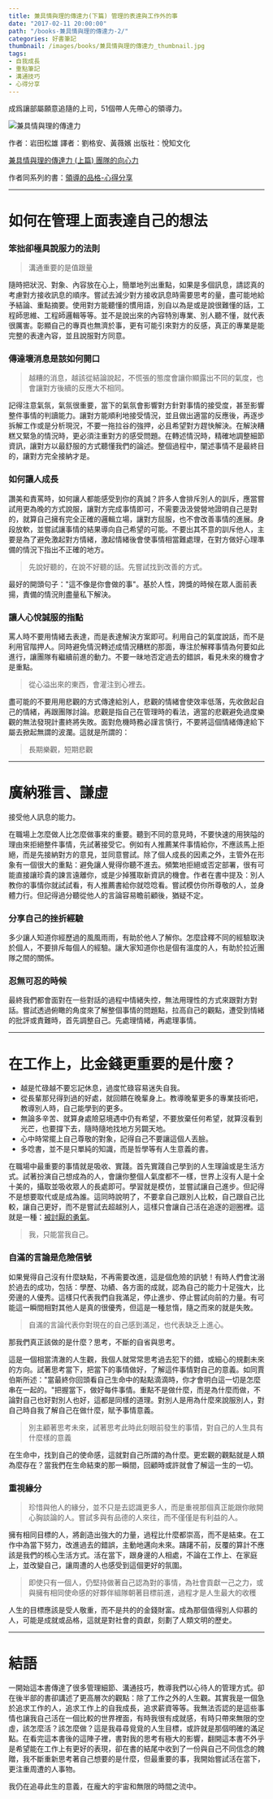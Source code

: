 ```yaml
---
title: 兼具情與理的傳達力(下篇) 管理的表達與工作外的事
date: "2017-02-11 20:00:00"
path: "/books-兼具情與理的傳達力-2/"
categories: 好書筆記
thumbnail: /images/books/兼具情與理的傳達力_thumbnail.jpg
tags:
- 自我成長
- 重點筆記
- 溝通技巧
- 心得分享
---
```


成爲讓部屬願意追隨的上司，51個帶人先帶心的領導力。

![兼具情與理的傳達力](/images/books/兼具情與理的傳達力.jpg)

作者：岩田松雄
譯者：劉格安、黃薇嬪
出版社：悅知文化

[兼具情與理的傳達力 (上篇) 團隊的向心力](/2017/02/11/20170211_BOOKS_兼具情與理的傳達力-1/)

作者同系列的書：[領導的品格-心得分享](/2017/03/03/20170303_BOOKS_領導的品格/)

*****

# 如何在管理上面表達自己的想法

### 笨拙卻極具說服力的法則

> 溝通重要的是值跟量

隨時把狀況、對象、內容放在心上，簡單地列出重點，如果是多個訊息，請認真的考慮對方接收訊息的順序。嘗試去減少對方接收訊息時需要思考的量，盡可能地給予結論、重點摘要。使用對方能聽懂的慣用語，別自以為是或是說很難懂的話，工程師思維、工程師邏輯等等。並不是說出來的內容特別專業、別人聽不懂，就代表很厲害。彰顯自己的專頁也無濟於事，更有可能引來對方的反感，真正的專業是能完整的表達內容，並且說服對方同意。

### 傳達壞消息是該如何開口

<!-- more -->

> 越糟的消息，越該從結論說起，不慌張的態度會讓你顯露出不同的氣度，也會讓對方後續的反應大不相同。

記得注意氣氛，氣氛很重要，當下的氣氛會影響對方針對事情的接受度，甚至影響整件事情的判讀能力。讓對方能順利地接受情況，並且做出適當的反應後，再逐步拆解工作或是分析現況，不要一拖拉谷的強押，必且希望對方趕快解決。在解決糟糕又緊急的情況時，更必須注重對方的感受問題。在轉述情況時，精確地調整細節資訊，讓對方以最舒服的方式聽懂我們的論述。整個過程中，闡述事情不是最終目的，讓對方完全接納才是。

### 如何讓人成長

讚美和責罵時，如何讓人都能感受到你的真誠？許多人會排斥別人的訓斥，應當嘗試用更為晚的方式說服，讓對方完成事情即可，不需要汲汲營營地證明自己是對的，就算自己擁有完全正確的邏輯立場，讓對方屈服，也不會改善事情的進展。身段放軟，並嘗試讓事情的結果導向自己希望的可能。不要出其不意的訓斥他人，主要是為了避免激起對方情緒，激起情緒後會使事情相當難處理，在對方做好心理準備的情況下指出不正確的地方。

> 先說好聽的，在說不好聽的話。先嘗試找到改善的方式。

最好的開頭句子："這不像是你會做的事"。基於人性，誇獎的時候在眾人面前表揚，責備的情況則盡量私下解決。

### 讓人心悅誠服的指點

罵人時不要用情緒去表達，而是表達解決方案即可。利用自己的氣度說話，而不是利用官階押人。同時避免情況轉述成情況糟糕的那面，專注於解釋事情為何要如此進行，讓團隊有繼續前進的動力。不要一昧地否定過去的錯誤，看見未來的機會才是重點。

> 從心溢出來的東西，會灌注到心裡去。

盡可能的不要用用悲觀的方式傳達給別人，悲觀的情緒會使效率低落，先收斂起自己的情緒，再跟團隊討論。悲觀是指自己在管理時的看法，適當的悲觀避免過度樂觀的無法發現計畫終將失敗。面對危機時務必謹言慎行，不要將這個情緒傳達給下屬去掀起無謂的波瀾。這就是所謂的：

> 長期樂觀，短期悲觀

****

# 廣納雅言、謙虛

接受他人訊息的能力。

在職場上怎麼做人比怎麼做事來的重要。聽到不同的意見時，不要快速的用狹隘的理由來拒絕整件事情，先試著接受它。例如有人推薦某件事情給你，不應該馬上拒絕，而是先接納對方的意見，並同意嘗試。除了個人成長的因素之外，主管外在形象有一個很大的重點：避免讓人覺得你聽不進去。頻繁地拒絕或否定部署，很有可能直接讓珍貴的諫言遠離你，或是少掉獲取新資訊的機會。作者在書中提及：別人教你的事情你就試試看，有人推薦書給你就唸唸看。嘗試模仿你所尊敬的人，並身體力行。但記得過分聽從他人的言論容易瞻前顧後，猶疑不定。

### 分享自己的挫折經驗

多少讓人知道你經歷過的風風雨雨，有助於他人了解你。怎麼詮釋不同的經驗取決於個人，不要排斥每個人的經驗。讓大家知道你也是個有溫度的人，有助於拉近團隊之間的關係。

### 忍無可忍的時候

最終我們都會面對在一些對話的過程中情緒失控，無法用理性的方式來跟對方對話。嘗試透過俯瞰的角度來了解整個事情的問題點，拉高自己的觀點，遭受到情緒的批評或責難時，首先調整自己。先處理情緒，再處理事情。

*****

# 在工作上，比金錢更重要的是什麼？

* 越是忙碌越不要忘記休息，過度忙碌容易迷失自我。
* 從長輩那兒得到過的好處，就回饋在晚輩身上。教導晚輩更多的專業技術吧，教導別人時，自己能學到的更多。
* 無論多辛苦、就算身處險惡境遇中仍有希望，不要放棄任何希望，就算沒看到光芒，也要撐下去，隨時隨地找地方另闢天地。
* 心中時常擺上自己尊敬的對象，記得自己不要讓這個人丟臉。
* 多唸書，並不是只單純的知識，而是哲學等有人生意義的書。

在職場中最重要的事情就是吸收、實踐。首先實踐自己學到的人生理論或是生活方式。試著扮演自己想成為的人，會讓你整個人氣度都不一樣，世界上沒有人是十全十美的，攝取並吸收眾人的長處即可。學習就是模仿，並嘗試讓自己進步。但記得不是想要取代或是成為誰。這同時說明了，不要拿自己跟別人比較，自己跟自己比較，讓自己更好，而不是嘗試去超越別人，這樣只會讓自己活在追逐的迴圈裡。這就是一種：[被討厭的勇氣](/2017/01/31/20170131_BOOKS_被討厭的勇氣1-1/)。

> 我，只能當我自己。

### 自滿的言論是危險信號

如果覺得自己沒有什麼缺點，不再需要改進，這是個危險的訊號！有時人們會沈溺於過去的成功，包括：學歷、功績、各方面的成就，認為自己的能力十足強大，比旁邊的人優秀。這樣只代表我們自我滿足，停止進步、停止嘗試向前的力量。有可能這一瞬間相對其他人是真的很優秀，但這是一種怠惰，隨之而來的就是失敗。

> 自滿的言論代表你對現在的自己感到滿足，也代表缺乏上進心。

那我們真正該做的是什麼？思考，不斷的自省與思考。

這是一個相當清澈的人生觀，我個人就常常思考過去犯下的錯，或細心的規劃未來的方向。試著思考當下，把當下的事情做好，了解這件事情對自己的意義。如同賈伯斯所述："當最終你回頭看自己生命中的點點滴滴時，你才會明白這一切是怎麼串在一起的。"把握當下，做好每件事情。重點不是做什麼，而是為什麼而做，不論對自己也好對別人也好，這都是同樣的道理。對別人是用為什麼來說服別人，對自己時自我了解自己在做什麼，賦予事情意義。

> 別主顧著思考未來，試著思考此時此刻眼前發生的事情，對自己的人生具有什麼樣的意義

在生命中，找到自己的使命感，這就對自己所謂的為什麼。更宏觀的觀點就是人類為麼存在？當我們在生命結束的那一瞬間，回顧時或許就會了解這一生的一切。

### 重視緣分

> 珍惜與他人的緣分，並不只是去認識更多人，而是重視那個真正能跟你敞開心胸談論的人。嘗試多與有品德的人來往，而不僅僅是有利益的人。

擁有相同目標的人，將創造出強大的力量，過程比什麼都崇高，而不是結束。在工作中為當下努力，改進過去的錯誤，主動地邁向未來。躊躇不前，反覆的算計不應該是我們的核心生活方式。活在當下，跟身邊的人相處，不論在工作上、在家庭上，並改變自己，讓周遭的人也感受到這個更好的氛圍。

> 即使只有一個人，仍堅持做著自己認為對的事情，為社會貢獻一己之力，或與擁有相同使命感的好夥伴組隊朝著目標前進，過程才是人生最大的收穫

人生的目標應該是受人敬重，而不是共的的金錢財富。成為那個值得別人仰慕的人，可能是成就或品格，這就是對社會的貢獻，刻劃了人類文明的歷史。

*****

# 結語

一開始這本書傳達了很多管理細節、溝通技巧，教導我們以心待人的管理方式。卻在後半部的書卻講述了更高層次的觀點：除了工作之外的人生觀。其實我是一個急於追求工作的人，追求工作上的自我成長，追求薪資等等。我無法否認的是這些事情也讓我自己活在一個比較的世界裡面，有時我很有成就感，有時只帶來無限的空虛，該怎麼活？該怎麼做？這是我尋尋覓覓的人生目標，或許就是那個明確的滿足點。在看完這本書後的這陣子裡，書對我的思考有極大的影響，翻開這本書不外乎是希望能在工作上有更好的表現，卻在書的結尾中收到了一份與自己不同信念的餽贈，我不斷重新思考著自己想要的是什麼，但最重要的事，我開始嘗試活在當下，更注重周遭的人事物。

我仍在追尋此生的意義，在龐大的宇宙和無限的時間之流中。
